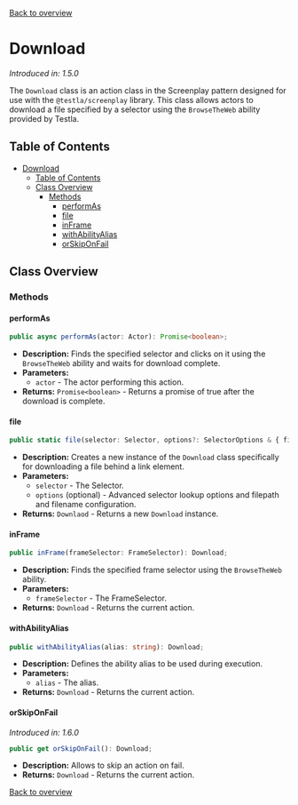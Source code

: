 [Back to overview](../../screenplay_elements.md)

# Download

*Introduced in: 1.5.0*

The `Download` class is an action class in the Screenplay pattern designed for use with the `@testla/screenplay` library. This class allows actors to download a file specified by a selector using the `BrowseTheWeb` ability provided by Testla.

## Table of Contents

- [Download](#download)
  - [Table of Contents](#table-of-contents)
  - [Class Overview](#class-overview)
    - [Methods](#methods)
      - [performAs](#performas)
      - [file](#file)
      - [inFrame](#inframe)
      - [withAbilityAlias](#withabilityalias)
      - [orSkipOnFail](#orskiponfail)

## Class Overview

### Methods

#### performAs

```typescript
public async performAs(actor: Actor): Promise<boolean>;
```

- **Description:** Finds the specified selector and clicks on it using the `BrowseTheWeb` ability and waits for download complete.
- **Parameters:**
  - `actor` - The actor performing this action.
- **Returns:** `Promise<boolean>` - Returns a promise of true after the download is complete.

#### file

```typescript
public static file(selector: Selector, options?: SelectorOptions & { filepath?: string; filename?: string }): Download;
```

- **Description:** Creates a new instance of the `Download` class specifically for downloading a file behind a link element.
- **Parameters:**
  - `selector` - The Selector.
  - `options` (optional) - Advanced selector lookup options and filepath and filename configuration.
- **Returns:** `Downlaod` - Returns a new `Download` instance.

#### inFrame

```typescript
public inFrame(frameSelector: FrameSelector): Download;
```

- **Description:** Finds the specified frame selector using the `BrowseTheWeb` ability.
- **Parameters:**
  - `frameSelector` - The FrameSelector.
- **Returns:** `Download` - Returns the current action.

#### withAbilityAlias

```typescript
public withAbilityAlias(alias: string): Download;
```

- **Description:** Defines the ability alias to be used during execution.
- **Parameters:**
  - `alias` - The alias.
- **Returns:** `Download` - Returns the current action.

#### orSkipOnFail

*Introduced in: 1.6.0*

```typescript
public get orSkipOnFail(): Download;
```

- **Description:** Allows to skip an action on fail.
- **Returns:** `Download` - Returns the current action.

[Back to overview](../../screenplay_elements.md)
